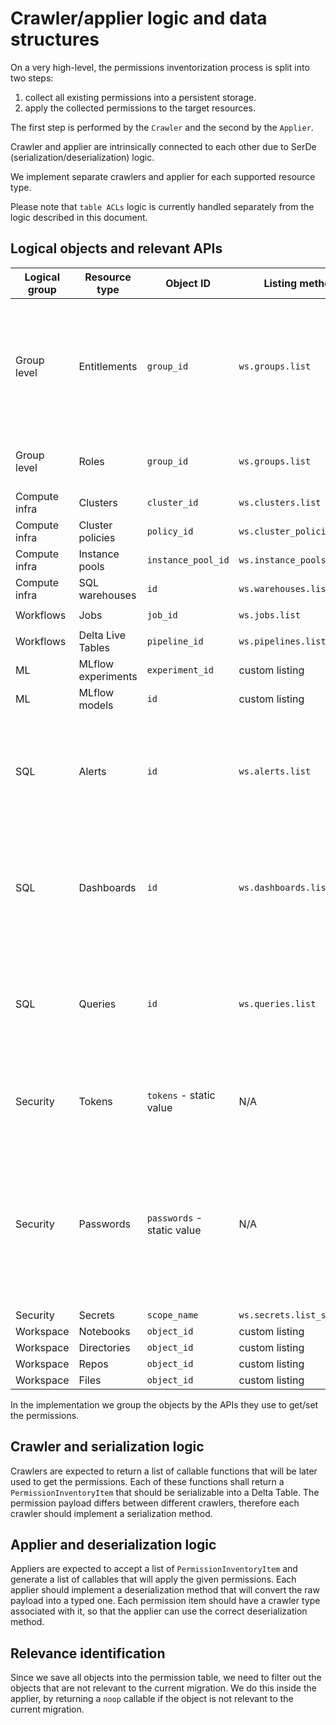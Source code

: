 # Crawler/applier logic and data structures

On a very high-level, the permissions inventorization process is split into two steps:

1. collect all existing permissions into a persistent storage.
2. apply the collected permissions to the target resources.

The first step is performed by the `Crawler` and the second by the `Applier`.

Crawler and applier are intrinsically connected to each other due to SerDe (serialization/deserialization) logic.

We implement separate crawlers and applier for each supported resource type.

Please note that `table ACLs` logic is currently handled separately from the logic described in this document.

## Logical objects and relevant APIs

| Logical group | Resource type      | Object ID                  | Listing method             | Get method                                   | Put method                                      | Get response object type                           | Details                                                                                                               |
|---------------|--------------------|----------------------------|----------------------------|----------------------------------------------|-------------------------------------------------|----------------------------------------------------|-----------------------------------------------------------------------------------------------------------------------|
| Group level   | Entitlements       | `group_id`                 | `ws.groups.list`           | `ws.groups.get(group_id)`                    | `ws.groups.patch(group_id)`                     | Custom                                             | (One of `workspace-access`, `databricks-sql-access`, `allow-cluster-create`, `allow-instance-pool-create`)            |
| Group level   | Roles              | `group_id`                 | `ws.groups.list`           | `ws.groups.get(group_id`                     | `ws.groups.patch(group_id`                      | Custom                                             | (AWS only, represents instance profiles)                                                                              |
| Compute infra | Clusters           | `cluster_id`               | `ws.clusters.list`         | `ws.permissions.get(object_id, object_type)` | `ws.permissions.update(object_id, object_type)` | `databricks.sdk.service.iam.ObjectPermissions`     |                                                                                                                       |
| Compute infra | Cluster policies   | `policy_id`                | `ws.cluster_policies.list` | `ws.permissions.get(object_id, object_type)` | `ws.permissions.update(object_id, object_type)` | `databricks.sdk.service.iam.ObjectPermissions`     |                                                                                                                       |
| Compute infra | Instance pools     | `instance_pool_id`         | `ws.instance_pools.list`   | `ws.permissions.get(object_id, object_type)` | `ws.permissions.update(object_id, object_type)` | `databricks.sdk.service.iam.ObjectPermissions`     |                                                                                                                       |
| Compute infra | SQL warehouses     | `id`                       | `ws.warehouses.list`       | `ws.permissions.get(object_id, object_type)` | `ws.permissions.update(object_id, object_type)` | `databricks.sdk.service.iam.ObjectPermissions`     |                                                                                                                       |
| Workflows     | Jobs               | `job_id`                   | `ws.jobs.list`             | `ws.permissions.get(object_id, object_type)` | `ws.permissions.update(object_id, object_type)` | `databricks.sdk.service.iam.ObjectPermissions`     |                                                                                                                       |
| Workflows     | Delta Live Tables  | `pipeline_id`              | `ws.pipelines.list`        | `ws.permissions.get(object_id, object_type)` | `ws.permissions.update(object_id, object_type)` | `databricks.sdk.service.iam.ObjectPermissions`     |                                                                                                                       |
| ML            | MLflow experiments | `experiment_id`            | custom listing             | `ws.permissions.get(object_id, object_type)` | `ws.permissions.update(object_id, object_type)` | `databricks.sdk.service.iam.ObjectPermissions`     |                                                                                                                       |
| ML            | MLflow models      | `id`                       | custom listing             | `ws.permissions.get(object_id, object_type)` | `ws.permissions.update(object_id, object_type)` | `databricks.sdk.service.iam.ObjectPermissions`     |                                                                                                                       |
| SQL           | Alerts             | `id`                       | `ws.alerts.list`           | `ws.dbsql_permissions.get`                   | `ws.dbsql_permissions.set`                      | `databricks.sdk.service.sql.GetResponse`           | Note that API has no support for UPDATE operation, only PUT (overwrite) is supported.                                 |
| SQL           | Dashboards         | `id`                       | `ws.dashboards.list`       | `ws.dbsql_permissions.get`                   | `ws.dbsql_permissions.set`                      | `databricks.sdk.service.sql.GetResponse`           | Note that API has no support for UPDATE operation, only PUT (overwrite) is supported.                                 |
| SQL           | Queries            | `id`                       | `ws.queries.list`          | `ws.dbsql_permissions.get`                   | `ws.dbsql_permissions.set`                      | `databricks.sdk.service.sql.GetResponse`           | Note that API has no support for UPDATE operation, only PUT (overwrite) is supported.                                 |
| Security      | Tokens             | `tokens` - static value    | N/A                        | `ws.token_management.get_token_permissions`  | `ws.token_management.set_token_permissions`     | `databricks.sdk.service.settings.TokenPermissions` | Token permissions are set on the whole workspace level.                                                               |
| Security      | Passwords          | `passwords` - static value | N/A                        | `ws.users.get_password_permissions`          | `ws.users.set_password_permissions`             | `databricks.sdk.service.iam.PasswordPermissions`   | Only for AWS, it defines which groups can log in with passwords. Password permissions are set on the workspace level. |
| Security      | Secrets            | `scope_name`               | `ws.secrets.list_scopes()` | `ws.secrets.list_acls(scope_name)`           | `ws.secrets.put_acl`                            | `databricks.sdk.service.iam.ObjectPermissions`     |                                                                                                                       |
| Workspace     | Notebooks          | `object_id`                | custom listing             | `ws.permissions.get`                         | `ws.permissions.update`                         | `databricks.sdk.service.iam.ObjectPermissions`     |                                                                                                                       |
| Workspace     | Directories        | `object_id`                | custom listing             | `ws.permissions.get`                         | `ws.permissions.update`                         | `databricks.sdk.service.iam.ObjectPermissions`     |                                                                                                                       |
| Workspace     | Repos              | `object_id`                | custom listing             | `ws.permissions.get`                         | `ws.permissions.update`                         | `databricks.sdk.service.iam.ObjectPermissions`     |                                                                                                                       |
| Workspace     | Files              | `object_id`                | custom listing             | `ws.permissions.get`                         | `ws.permissions.update`                         | `databricks.sdk.service.iam.ObjectPermissions`     |                                                                                                                       |

In the implementation we group the objects by the APIs they use to get/set the permissions.

## Crawler and serialization logic

Crawlers are expected to return a list of callable functions that will be later used to get the permissions.
Each of these functions shall return a `PermissionInventoryItem` that should be serializable into a Delta Table.
The permission payload differs between different crawlers, therefore each crawler should implement a serialization
method.

## Applier and deserialization logic

Appliers are expected to accept a list of `PermissionInventoryItem` and generate a list of callables that will apply the
given permissions.
Each applier should implement a deserialization method that will convert the raw payload into a typed one.
Each permission item should have a crawler type associated with it, so that the applier can use the correct
deserialization method.

## Relevance identification

Since we save all objects into the permission table, we need to filter out the objects that are not relevant to the
current migration.
We do this inside the applier, by returning a `noop` callable if the object is not relevant to the current migration.